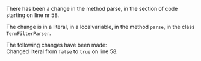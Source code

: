 There has been a change in the method parse, in the section of code starting on line nr 58.
  
The change is in a literal, in a localvariable, in the method ```parse```, in the class ```TermFilterParser```.
  
The following changes have been made:  
Changed literal from ```false``` to ```true``` on line 58.  
